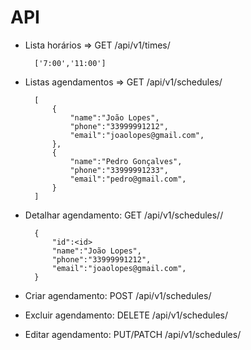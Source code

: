 # API

- Lista horários => GET /api/v1/times/

        ['7:00','11:00']

- Listas agendamentos => GET /api/v1/schedules/

        [
            {
                "name":"João Lopes",
                "phone":"33999991212",
                "email":"joaolopes@gmail.com",
            },
            {
                "name":"Pedro Gonçalves",
                "phone":"33999991233",
                "email":"pedro@gmail.com",
            }
        ]

- Detalhar agendamento: GET /api/v1/schedules/<id>/

        {
            "id":<id>
            "name":"João Lopes",
            "phone":"33999991212",
            "email":"joaolopes@gmail.com",
        }

- Criar agendamento: POST /api/v1/schedules/

- Excluir agendamento: DELETE /api/v1/schedules/<id>

- Editar agendamento: PUT/PATCH /api/v1/schedules/<id>